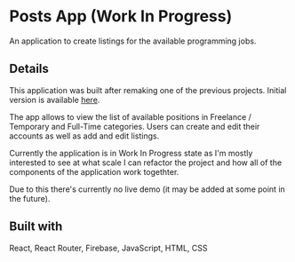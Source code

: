 # Posts App (Work In Progress)

An application to create listings for the available programming jobs.

## Details

This application was built after remaking one of the previous projects. Initial version is available [here](https://github.com/Dimterion/House-marketplace).

The app allows to view the list of available positions in Freelance / Temporary and Full-Time categories. Users can create and edit their accounts as well as add and edit listings.

Currently the application is in Work In Progress state as I'm mostly interested to see at what scale I can refactor the project and how all of the components of the application work togethter.

Due to this there's currently no live demo (it may be added at some point in the future).

## Built with

React, React Router, Firebase, JavaScript, HTML, CSS
